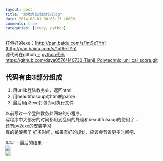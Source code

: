 ```yaml
---
layout: post
title: "爬教务处成绩代码log"
date: 2014-08-01 00:05:13 +0800
comments: true
categories: [study, python]
---
```


打包好的exe：[http://pan.baidu.com/s/1nt9eTYh](http://pan.baidu.com/s/1nt9eTYh)   
源代码在github上:[python代码](https://github.com/daya0576/140730-Tianji_Polytechnic_uni_cal_score)   
https://github.com/daya0576/140730-Tianji_Polytechnic_uni_cal_score.git

代码有由3部分组成
-
1. 用urllib登陆教务处，返回html
2. 用beautifulsoup对html的parse
3. 最后用p2exe打包为可执行文件

<!--more-->

以前写过一个登陆教务处网站的小程序。   
写程序中大部分的时间都用到乱码的处理和beautifulsoup的使用了...   
还有py2exe的安装学习   
真的是浪费了 好多时间，如果有好的规划，应该会节省更多时间吧、

###---最后的结果---   
![](/images/blog/140801_web_score_log/console.jpg)   
![](/images/blog/140801_web_score_log/result.jpg)  




